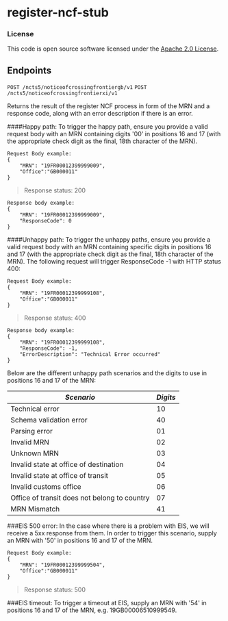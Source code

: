 
# register-ncf-stub


### License

This code is open source software licensed under the [Apache 2.0 License]("http://www.apache.org/licenses/LICENSE-2.0.html").

## Endpoints

```POST /ncts5/noticeofcrossingfrontiergb/v1```
```POST /ncts5/noticeofcrossingfrontierxi/v1```

Returns the result of the register NCF process in form of the MRN and a response code, along with an error description if there is an error.

####Happy path:
To trigger the happy path, ensure you provide a valid request body with an MRN containing digits '00' in positions 16 and 17 (with the appropriate check digit as the final, 18th character of the MRN).
```
Request Body example:
{
    "MRN": "19FR00012399999009",
    "Office":"GB000011"
}
```

> Response status: 200

```
Response body example:
{
    "MRN": "19FR00012399999009",
    "ResponseCode": 0
}
```

####Unhappy path:
To trigger the unhappy paths, ensure you provide a valid request body with an MRN containing specific digits in positions 16 and 17 (with the appropriate check digit as the final, 18th character of the MRN).
The following request will trigger ResponseCode -1 with HTTP status 400:

```
Request Body example:
{
    "MRN": "19FR00012399999108",
    "Office":"GB000011"
}
```

> Response status: 400

```
Response body example:
{
    "MRN": "19FR00012399999108",
    "ResponseCode": -1,
    "ErrorDescription": "Technical Error occurred"
}
```

Below are the different unhappy path scenarios and the digits to use in positions 16 and 17 of the MRN:

| *Scenario* | *Digits* |
|--------|----|
| Technical error | 10 |
| Schema validation error | 40 |
| Parsing error | 01 |
| Invalid MRN | 02 |
| Unknown MRN | 03 |
| Invalid state at office of destination | 04 |
| Invalid state at office of transit | 05 |
| Invalid customs office | 06 |
| Office of transit does not belong to country | 07 |
| MRN Mismatch | 41 |

###EIS 500 error:
In the case where there is a problem with EIS, we will receive a 5xx response from them. In order to trigger this scenario, supply an MRN with '50' in positions 16 and 17 of the MRN.

```
Request Body example:
{
    "MRN": "19FR00012399999504",
    "Office":"GB000011"
}
```

> Response status: 500

###EIS timeout:
To trigger a timeout at EIS, supply an MRN with '54' in positions 16 and 17 of the MRN, e.g. 19GB00006510999549. 